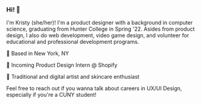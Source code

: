 ### Hi! 🌱

I'm Kristy (she/her)! I'm a product designer with a background in computer science, graduating from Hunter College in Spring '22. Asides from product design, I also do web development, video game design, and volunteer for educational and professional development programs. 

📍 Based in New York, NY

🎨 Incoming Product Design Intern @ Shopify

💛 Traditional and digital artist and skincare enthusiast

Feel free to reach out if you wanna talk about careers in UX/UI Design, especially if you're a CUNY student!


<!--
**kl408/kl408** is a ✨ _special_ ✨ repository because its `README.md` (this file) appears on your GitHub profile.

Here are some ideas to get you started:

- 🔭 I’m currently working on ...
- 🌱 I’m currently learning ...
- 👯 I’m looking to collaborate on ...
- 🤔 I’m looking for help with ...
- 💬 Ask me about ...
- 📫 How to reach me: ...
- 😄 Pronouns: ...
- ⚡ Fun fact: ...
-->

